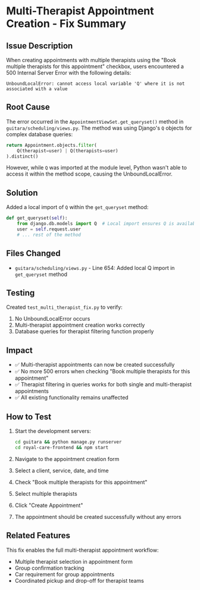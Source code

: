 # Multi-Therapist Appointment Creation - Fix Summary

## Issue Description

When creating appointments with multiple therapists using the "Book multiple therapists for this appointment" checkbox, users encountered a 500 Internal Server Error with the following details:

```
UnboundLocalError: cannot access local variable 'Q' where it is not associated with a value
```

## Root Cause

The error occurred in the `AppointmentViewSet.get_queryset()` method in `guitara/scheduling/views.py`. The method was using Django's `Q` objects for complex database queries:

```python
return Appointment.objects.filter(
    Q(therapist=user) | Q(therapists=user)
).distinct()
```

However, while `Q` was imported at the module level, Python wasn't able to access it within the method scope, causing the UnboundLocalError.

## Solution

Added a local import of `Q` within the `get_queryset` method:

```python
def get_queryset(self):
    from django.db.models import Q  # Local import ensures Q is available
    user = self.request.user
    # ... rest of the method
```

## Files Changed

- `guitara/scheduling/views.py` - Line 654: Added local Q import in `get_queryset` method

## Testing

Created `test_multi_therapist_fix.py` to verify:

1. No UnboundLocalError occurs
2. Multi-therapist appointment creation works correctly
3. Database queries for therapist filtering function properly

## Impact

- ✅ Multi-therapist appointments can now be created successfully
- ✅ No more 500 errors when checking "Book multiple therapists for this appointment"
- ✅ Therapist filtering in queries works for both single and multi-therapist appointments
- ✅ All existing functionality remains unaffected

## How to Test

1. Start the development servers:

   ```bash
   cd guitara && python manage.py runserver
   cd royal-care-frontend && npm start
   ```

2. Navigate to the appointment creation form
3. Select a client, service, date, and time
4. Check "Book multiple therapists for this appointment"
5. Select multiple therapists
6. Click "Create Appointment"
7. The appointment should be created successfully without any errors

## Related Features

This fix enables the full multi-therapist appointment workflow:

- Multiple therapist selection in appointment form
- Group confirmation tracking
- Car requirement for group appointments
- Coordinated pickup and drop-off for therapist teams
